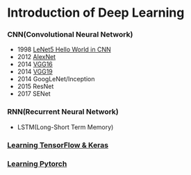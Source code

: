 # Introduction of Deep Learning

### CNN(Convolutional Neural Network)
* 1998 [LeNet5 Hello World in CNN](https://github.com/DonghaoQiao/Machine-Learning/blob/master/Deep%20Learning/Keras_LeNet5.py)  
* 2012 [AlexNet](https://github.com/DonghaoQiao/Machine-Learning/blob/master/Deep%20Learning/Keras_AlexNet.py)  
* 2014 [VGG16](https://github.com/DonghaoQiao/Machine-Learning/blob/master/Deep%20Learning/Keras_VGG16.py)  
* 2014 [VGG19](https://github.com/DonghaoQiao/Machine-Learning/blob/master/Deep%20Learning/Keras_VGG19.py)  
* 2014 GoogLeNet/Inception  
* 2015 ResNet  
* 2017 SENet  

### RNN(Recurrent Neural Network)
* LSTM(Long-Short Term Memory)


### [Learning TensorFlow & Keras](https://www.tensorflow.org/tutorials)
### [Learning Pytorch](https://pytorch.org/tutorials/beginner/deep_learning_60min_blitz.html)
